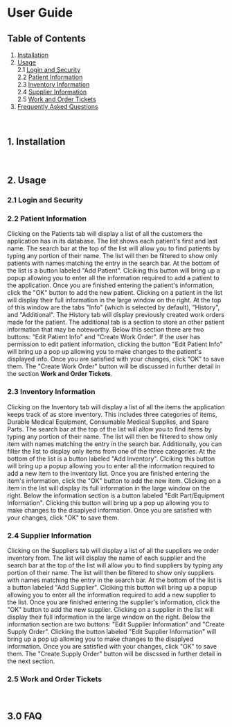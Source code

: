 # User Guide
## Table of Contents
1. [Installation](#installation)
2. [Usage](#usage)<br />
  2.1 [Login and Security](#login-and-security)<br />
  2.2 [Patient Information](#patient-information)<br />
  2.3 [Inventory Information](#inventory-information)<br />
  2.4 [Supplier Information](#supplier-information)<br />
  2.5 [Work and Order Tickets](#work-and-order-tickets)
3. [Frequently Asked Questions](#frequently-asked-questions)
<br />

## 1. Installation <a name="installation"></a>

<br />

## 2. Usage <a name="usage"></a>
### 2.1 Login and Security <a name="login-and-security"></a>


### 2.2 Patient Information <a name="patient-information"></a>
Clicking on the Patients tab will display a list of all the customers the application has in its database. The list shows each patient's first and last name. The search bar at the top of the list will allow you to find patients by typing any portion of their name. The list will then be filtered to show only patients with names matching the entry in the search bar. At the bottom of the list is a button labeled "Add Patient". Clciking this button will bring up a popup allowing you to enter all the information required to add a patient to the application. Once you are finished entering the patient's information, click the "OK" button to add the new patient. Clicking on a patient in the list will display their full information in the large window on the right. At the top of this window are the tabs "Info" (which is selected by default), "History", and "Additional". The History tab will display previously created work orders made for the patient. The additional tab is a section to store an other patient information that may be noteworthy. Below this section there are two buttons: "Edit Patient Info" and "Create Work Order". If the user has permission to edit patient information, clicking the button "Edit Patient Info" will bring up a pop up allowing you to make changes to the patient's displayed info. Once you are satisfied with your changes, click "OK" to save them. The "Create Work Order" button will be discussed in further detail in the section **Work and Order Tickets**.

### 2.3 Inventory Information <a name="inventory-information"></a>
Clicking on the Inventory tab will display a list of all the items the application keeps track of as store inventory. This includes three categories of items, Durable Medical Equipment, Consumable Medical Supplies, and Spare Parts. The search bar at the top of the list will allow you to find items by typing any portion of their name. The list will then be filtered to show only item with names matching the entry in the search bar. Additionally, you can filter the list to display only items from one of the three categories. At the bottom of the list is a button labeled "Add Inventory". Clciking this button will bring up a popup allowing you to enter all the information required to add a new item to the inventory list. Once you are finished entering the item's information, click the "OK" button to add the new item. Clicking on a item in the list will display its full information in the large window on the right. Below the information section is a button labeled "Edit Part/Equipment Information". Clicking this button will bring up a pop up allowing you to make changes to the disaplyed information. Once you are satisfied with your changes, click "OK" to save them.

### 2.4 Supplier Information <a name="supplier-information"></a>
Clicking on the Suppliers tab will display a list of all the suppliers we order inventory from. The list will display the name of each supplier and the search bar at the top of the list will allow you to find suppliers by typing any portion of their name. The list will then be filtered to show only suppliers with names matching the entry in the search bar. At the bottom of the list is a button labeled "Add Supplier". Clciking this button will bring up a popup allowing you to enter all the information required to add a new supplier to the list. Once you are finished entering the supplier's information, click the "OK" button to add the new supplier. Clicking on a supplier in the list will display their full information in the large window on the right. Below the information section are two buttons: "Edit Supplier Information" and "Create Supply Order". Clicking the button labeled "Edit Supplier Information" will bring up a pop up allowing you to make changes to the disaplyed information. Once you are satisfied with your changes, click "OK" to save them. The "Create Supply Order" button will be discssed in further detail in the next section.

### 2.5 Work and Order Tickets <a name="work-and-order-tickets"></a>

<br />

## 3.0 FAQ <a name="frequently-asked-questions"></a>
